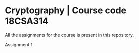 # Cryptography | Course code 18CSA314 
All the assignments for the course is present in this repository.

Assignment 1 
